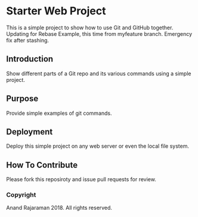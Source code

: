 # Starter Web Project

This is a simple project to show how to use Git and GitHub together. Updating for Rebase Example, this time from myfeature branch. Emergency fix after stashing.

## Introduction

Show different parts of a Git repo and its various commands using a simple project.

## Purpose

Provide simple examples of git commands.

## Deployment

Deploy this simple project on any web server or even the local file system.

## How To Contribute

Please fork this reposiroty and issue pull requests for review.

### Copyright

Anand Rajaraman 2018. All rights reserved.